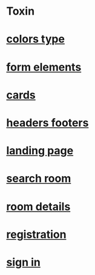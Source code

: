 # Toxin

# [colors type](https://anareony.github.io/Toxin/colors-type.html)
# [form elements](https://anareony.github.io/Toxin/form-elements.html)
# [cards](https://anareony.github.io/Toxin/cards.html)
# [headers footers](https://anareony.github.io/Toxin/headers-footers.html)
# [landing page](https://anareony.github.io/Toxin/landing-page.html)
# [search room](https://anareony.github.io/Toxin/search-room.html)
# [room details](https://anareony.github.io/Toxin/room-details.html)
# [registration](https://anareony.github.io/Toxin/registration.html)
# [sign in](https://anareony.github.io/Toxin/sign-in.html)